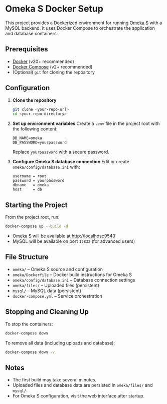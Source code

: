 # Omeka S Docker Setup

This project provides a Dockerized environment for running [Omeka S](https://omeka.org/s/) with a MySQL backend. It uses Docker Compose to orchestrate the application and database containers.

## Prerequisites

- [Docker](https://docs.docker.com/get-docker/) (v20+ recommended)
- [Docker Compose](https://docs.docker.com/compose/install/) (v2+ recommended)
- (Optional) `git` for cloning the repository

## Configuration

1. **Clone the repository**
   ```sh
   git clone <your-repo-url>
   cd <your-repo-directory>
   ```

2. **Set up environment variables**
   Create a `.env` file in the project root with the following content:
   ```
   DB_NAME=omeka
   DB_PASSWORD=yourpassword
   ```
   Replace `yourpassword` with a secure password.

3. **Configure Omeka S database connection**
   Edit or create `omeka/config/database.ini` with:
   ```
   username = root
   password = yourpassword
   dbname   = omeka
   host     = db
   ```

## Starting the Project

From the project root, run:
```sh
docker-compose up --build -d
```
- Omeka S will be available at [http://localhost:9543](http://localhost:9543)
- MySQL will be available on port `12832` (for advanced users)

## File Structure

- `omeka/` – Omeka S source and configuration
- `omeka/Dockerfile` – Docker build instructions for Omeka S
- `omeka/config/database.ini` – Database connection settings
- `omeka/files/` – Uploaded files (persistent)
- `mysql/` – MySQL data (persistent)
- `docker-compose.yml` – Service orchestration

## Stopping and Cleaning Up

To stop the containers:
```sh
docker-compose down
```
To remove all data (including uploads and database):
```sh
docker-compose down -v
```

## Notes

- The first build may take several minutes.
- Uploaded files and database data are persisted in `omeka/files/` and `mysql/`.
- For Omeka S configuration, visit the web interface after startup.
